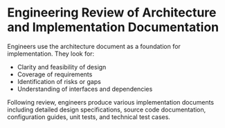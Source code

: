 # Engineering Review of Architecture and Implementation Documentation

Engineers use the architecture document as a foundation for implementation. They look for:

- Clarity and feasibility of design
- Coverage of requirements
- Identification of risks or gaps
- Understanding of interfaces and dependencies

Following review, engineers produce various implementation documents including detailed design specifications, source code documentation, configuration guides, unit tests, and technical test cases.

